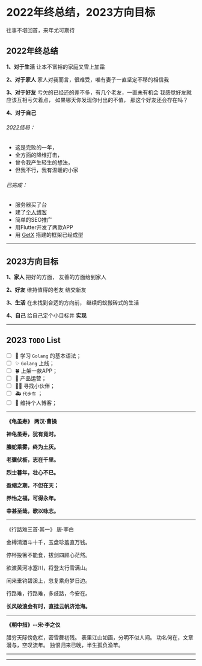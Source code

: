 # 2022年终总结，2023方向目标

往事不堪回首，来年尤可期待

## 2022年终总结

**1、对于生活**
让本不富裕的家庭又雪上加霜

**2、对于家人**
家人对我而言，很难受，唯有妻子一直坚定不移的相信我

**3、对于好友**
亏欠的已经还的差不多，有几个老友，一直未有机会
我感觉好友就应该互相亏欠着点，
如果哪天你发现你付出的不值，
那这个好友还会存在吗？

**4、对于自己**

###### 2022结局：

- 这是完败的一年，
- 全方面的降维打击，
- 曾令我产生轻生的想法，
- 但我不行，我有温暖的小家

###### 已完成：

- 服务器买了台
- 建了[个人博客](https://xijiwa.com)
- 简单的SEO推广
- 用Flutter开发了两款APP
- 用 [GetX](https://github.com/jonataslaw/getx) 搭建的框架已经成型

---

## 2023方向目标

**1、家人**
把好的方面，
友善的方面给到家人

**2、好友**
维持值得的老友
结交新友

**3、生活**
在未找到合适的方向前，
继续蚂蚁搬砖式的生活

**4、自己**
给自己定个小目标并 **实现**

---

## 2023 `TODO` List

- [ ] 🎉 学习 `Golang` 的基本语法；
- [ ] ✨ `Golang` 上线；
- [ ] 🍀 上架一款APP；
- [ ] 🏁 产品运营；
- [ ] 💃🏻 寻找小伙伴；
- [ ] 🚑 `代步车` ；
- [ ] 📝 维持个人博客；

---

**《龟虽寿》** **两汉·曹操**

**神龟虽寿，犹有竟时。**

**螣蛇乘雾，终为土灰。**

**老骥伏枥，志在千里。**

**烈士暮年，壮心不已。**

**盈缩之期，不但在天；**

**养怡之福，可得永年。**

**幸甚至哉，歌以咏志。**

---

《行路难三首·其一》 唐·李白

金樽清酒斗十千，玉盘珍羞直万钱。

停杯投箸不能食，拔剑四顾心茫然。

欲渡黄河冰塞川，将登太行雪满山。

闲来垂钓碧溪上，忽复乘舟梦日边。

行路难，行路难，多歧路，今安在。

**长风破浪会有时，直挂云帆济沧海。**

---

**《朝中措》--宋·李之仪**

腊穷天际傍危栏，密雪舞初残。
表里江山如画，分明不似人间。
功名何在，文章漫与，空叹流年。
独恨归来已晚，半生孤负渔竿。

---

---
